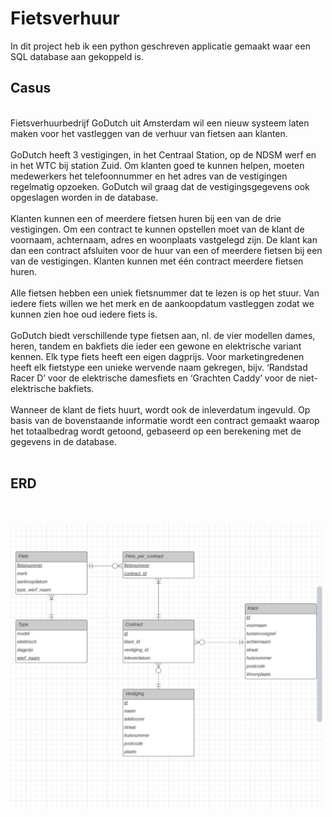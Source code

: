 # Fietsverhuur
In dit project heb ik een python geschreven applicatie gemaakt waar een SQL database aan gekoppeld is.

<h2>Casus</h2>
<br>
Fietsverhuurbedrijf GoDutch uit Amsterdam wil een nieuw systeem laten maken voor het vastleggen
van de verhuur van fietsen aan klanten.
<br>
<br>
GoDutch heeft 3 vestigingen, in het Centraal Station, op de NDSM werf en in het WTC bij station
Zuid. Om klanten goed te kunnen helpen, moeten medewerkers het telefoonnummer en het adres
van de vestigingen regelmatig opzoeken. GoDutch wil graag dat de vestigingsgegevens ook
opgeslagen worden in de database.
<br>
<br>
Klanten kunnen een of meerdere fietsen huren bij een van de drie vestigingen. Om een contract te
kunnen opstellen moet van de klant de voornaam, achternaam, adres en woonplaats vastgelegd zijn.
De klant kan dan een contract afsluiten voor de huur van een of meerdere fietsen bij een van de
vestigingen. Klanten kunnen met één contract meerdere fietsen huren.
<br>
<br>
Alle fietsen hebben een uniek fietsnummer dat te lezen is op het stuur. Van iedere fiets willen we het
merk en de aankoopdatum vastleggen zodat we kunnen zien hoe oud iedere fiets is.
<br>
<br>
GoDutch biedt verschillende type fietsen aan, nl. de vier modellen dames, heren, tandem en bakfiets
die ieder een gewone en elektrische variant kennen. Elk type fiets heeft een eigen dagprijs. Voor
marketingredenen heeft elk fietstype een unieke wervende naam gekregen, bijv. ‘Randstad Racer D’
voor de elektrische damesfiets en ‘Grachten Caddy’ voor de niet-elektrische bakfiets.
<br>
<br>
Wanneer de klant de fiets huurt, wordt ook de inleverdatum ingevuld. Op basis van de bovenstaande
informatie wordt een contract gemaakt waarop het totaalbedrag wordt getoond, gebaseerd op een
berekening met de gegevens in de database.
<br>
<br>
<h2>ERD</h2>
<br>
<br>
<img src="ERD.jpg" width="500">
